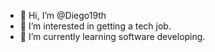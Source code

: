 - 👋 Hi, I’m @Diego19th
- 👀 I’m interested in getting a tech job.
- 🌱 I’m currently learning software developing.


<!---
Diego19th/Diego19th is a ✨ special ✨ repository because its `README.md` (this file) appears on your GitHub profile.
You can click the Preview link to take a look at your changes.
--->
